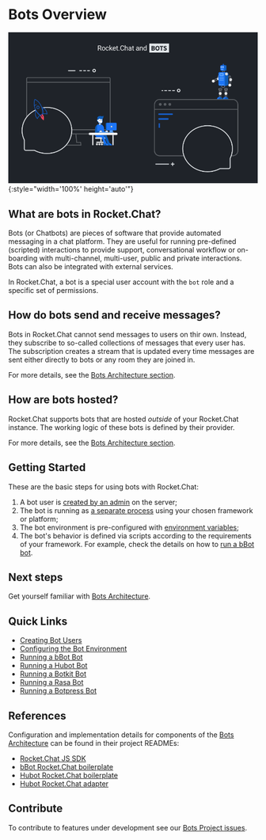 # Bots Overview

![Rocket.Chat Bots Banner](./banner.png){:style="width='100%' height='auto'"}

## What are bots in Rocket.Chat?

Bots (or Chatbots) are pieces of software that provide automated messaging in a
chat platform. They are useful for running pre-defined (scripted) interactions to provide
support, conversational workflow or on-boarding with multi-channel, multi-user, public and
private interactions. Bots can also be integrated with external services.

In Rocket.Chat, a bot is a special user account with the `bot` role and a specific set
of permissions.

## How do bots send and receive messages?

Bots in Rocket.Chat cannot send messages to users on thir own. Instead, they subscribe to
so-called collections of messages that every user has. The subscription creates a stream
that is updated every time messages are sent either directly to bots or any room they are joined in.

For more details, see the [Bots Architecture section](bots-architecture/#message-streams).

## How are bots hosted?

Rocket.Chat supports bots that are hosted _outside_ of your Rocket.Chat instance.
The working logic of these bots is defined by their provider.

For more details, see the [Bots Architecture section](bots-architecture/#bots-platforms-and-frameworks).

## Getting Started

These are the basic steps for using bots with Rocket.Chat:

1. A bot user is [created by an admin](creating-bot-users/) on the server;
2. The bot is running as [a separate process](bots-architecture/) using your chosen framework or platform;
3. The bot environment is pre-configured with [environment variables](configure-bot-environment/);
4. The bot's behavior is defined via scripts according to the requirements of your framework.
For example, check the details on how to [run a bBot bot](running-a-bbot-bot/).

## Next steps

Get yourself familiar with [Bots Architecture](bots-architecture/).

## Quick Links

- [Creating Bot Users](creating-bot-users/)
- [Configuring the Bot Environment](configure-bot-environment/)
- [Running a bBot Bot](running-a-bbot-bot/)
- [Running a Hubot Bot](running-a-hubot-bot/)
- [Running a Botkit Bot](running-a-botkit-bot/)
- [Running a Rasa Bot](running-a-rasa-bot/)
- [Running a Botpress Bot](running-a-botpress-bot/)

## References

Configuration and implementation details for components of the
[Bots Architecture](bots-architecture/) can be found in their project READMEs:

- [Rocket.Chat JS SDK](https://github.com/RocketChat/Rocket.Chat.js.SDK/)
- [bBot Rocket.Chat boilerplate](https://github.com/Amazebot/bbot-rocketchat-boilerplate)
- [Hubot Rocket.Chat boilerplate](https://github.com/RocketChat/hubot-rocketchat-boilerplate/)
- [Hubot Rocket.Chat adapter](https://github.com/RocketChat/hubot-rocketchat/tree/develop/)

## Contribute

To contribute to features under development see our
[Bots Project issues](https://github.com/RocketChat/Rocket.Chat/projects/16).

